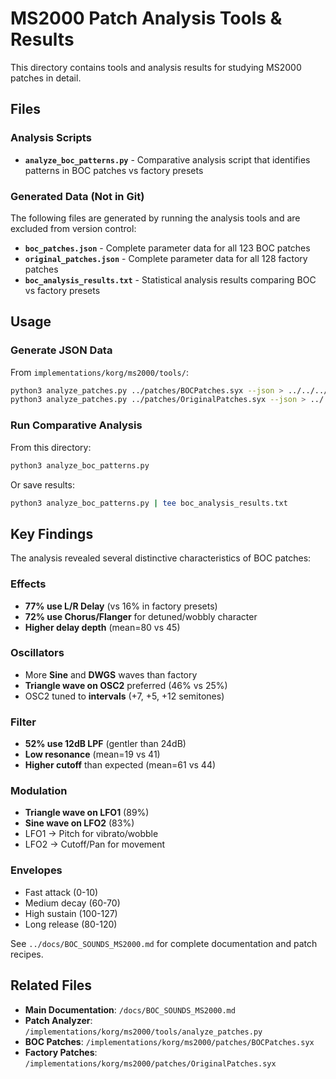 # MS2000 Patch Analysis Tools & Results

This directory contains tools and analysis results for studying MS2000 patches in detail.

## Files

### Analysis Scripts
- **`analyze_boc_patterns.py`** - Comparative analysis script that identifies patterns in BOC patches vs factory presets

### Generated Data (Not in Git)
The following files are generated by running the analysis tools and are excluded from version control:
- **`boc_patches.json`** - Complete parameter data for all 123 BOC patches
- **`original_patches.json`** - Complete parameter data for all 128 factory patches
- **`boc_analysis_results.txt`** - Statistical analysis results comparing BOC vs factory presets

## Usage

### Generate JSON Data
From `implementations/korg/ms2000/tools/`:
```bash
python3 analyze_patches.py ../patches/BOCPatches.syx --json > ../../../analysis/boc_patches.json
python3 analyze_patches.py ../patches/OriginalPatches.syx --json > ../../../analysis/original_patches.json
```

### Run Comparative Analysis
From this directory:
```bash
python3 analyze_boc_patterns.py
```

Or save results:
```bash
python3 analyze_boc_patterns.py | tee boc_analysis_results.txt
```

## Key Findings

The analysis revealed several distinctive characteristics of BOC patches:

### Effects
- **77% use L/R Delay** (vs 16% in factory presets)
- **72% use Chorus/Flanger** for detuned/wobbly character
- **Higher delay depth** (mean=80 vs 45)

### Oscillators
- More **Sine** and **DWGS** waves than factory
- **Triangle wave on OSC2** preferred (46% vs 25%)
- OSC2 tuned to **intervals** (+7, +5, +12 semitones)

### Filter
- **52% use 12dB LPF** (gentler than 24dB)
- **Low resonance** (mean=19 vs 41)
- **Higher cutoff** than expected (mean=61 vs 44)

### Modulation
- **Triangle wave on LFO1** (89%)
- **Sine wave on LFO2** (83%)
- LFO1 → Pitch for vibrato/wobble
- LFO2 → Cutoff/Pan for movement

### Envelopes
- Fast attack (0-10)
- Medium decay (60-70)
- High sustain (100-127)
- Long release (80-120)

See `../docs/BOC_SOUNDS_MS2000.md` for complete documentation and patch recipes.

## Related Files

- **Main Documentation**: `/docs/BOC_SOUNDS_MS2000.md`
- **Patch Analyzer**: `/implementations/korg/ms2000/tools/analyze_patches.py`
- **BOC Patches**: `/implementations/korg/ms2000/patches/BOCPatches.syx`
- **Factory Patches**: `/implementations/korg/ms2000/patches/OriginalPatches.syx`
